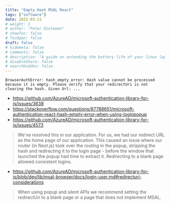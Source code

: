 ```yaml
---
title: "Empty Hash MSAL React"
tags: ["software"]
date: 2022-03-21
# weight: 1
# author: "Peter Dieleman"
# showToc: false
# TocOpen: false
draft: false
# hidemeta: false
# comments: false
# description: "A guide on extending the battery life of your linux laptop"
# disableShare: false
# searchHidden: false
---
```


`BrowserAuthError: hash_empty_error: Hash value cannot be processed because it is empty. Please verify that your redirectUri is not clearing the hash. Given Url: ...`

- <https://github.com/AzureAD/microsoft-authentication-library-for-js/issues/3638>
- <https://stackoverflow.com/questions/67788651/microsoft-authentication-react-hash-empty-error-when-using-loginpopup>
- <https://github.com/AzureAD/microsoft-authentication-library-for-js/issues/4573>

> We've resolved this in our application. For us, we had our redirect URL as the home page of our application. This caused an issue where our router (in Next.js) took over the routing in the popup, stripping the hash and redirecting it to the login page - before the window that launched the popup had time to extract it. Redirecting to a blank page allowed consistent logins.

- <https://github.com/AzureAD/microsoft-authentication-library-for-js/blob/dev/lib/msal-browser/docs/login-user.md#redirecturi-considerations>

> When using popup and silent APIs we recommend setting the redirectUri to a blank page or a page that does not implement MSAL.
